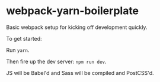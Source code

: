 # webpack-yarn-boilerplate

Basic webpack setup for kicking off development quickly.

To get started:

Run `yarn`.

Then fire up the dev server: `npm run dev`.

JS will be Babel'd and Sass will be compiled and PostCSS'd.
